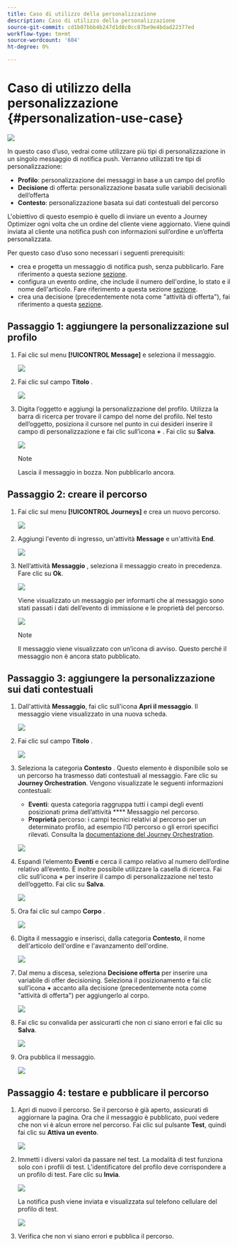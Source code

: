 ```yaml
---
title: Caso di utilizzo della personalizzazione
description: Caso di utilizzo della personalizzazione
source-git-commit: cd1b07bbb4b247d1d8c0cc87be9e4bdad22377ed
workflow-type: tm+mt
source-wordcount: '604'
ht-degree: 0%

---
```



# Caso di utilizzo della personalizzazione {#personalization-use-case}

![](../assets/do-not-localize/badge.png)

In questo caso d’uso, vedrai come utilizzare più tipi di personalizzazione in un singolo messaggio di notifica push. Verranno utilizzati tre tipi di personalizzazione:

* **Profilo**: personalizzazione dei messaggi in base a un campo del profilo
* **Decisione** di offerta: personalizzazione basata sulle variabili decisionali dell’offerta
* **Contesto**: personalizzazione basata sui dati contestuali del percorso

L&#39;obiettivo di questo esempio è quello di inviare un evento a Journey Optimizer ogni volta che un ordine del cliente viene aggiornato. Viene quindi inviata al cliente una notifica push con informazioni sull’ordine e un’offerta personalizzata.

Per questo caso d’uso sono necessari i seguenti prerequisiti:

* crea e progetta un messaggio di notifica push, senza pubblicarlo. Fare riferimento a questa sezione [sezione](../create-message.md).
* configura un evento ordine, che include il numero dell&#39;ordine, lo stato e il nome dell&#39;articolo. Fare riferimento a questa sezione [sezione](../event/about-events.md).
* crea una decisione (precedentemente nota come &quot;attività di offerta&quot;), fai riferimento a questa [sezione](../offers/offer-activities/create-offer-activities.md).

## Passaggio 1: aggiungere la personalizzazione sul profilo

1. Fai clic sul menu **[!UICONTROL Message]** e seleziona il messaggio.

   ![](assets/perso-uc.png)

1. Fai clic sul campo **Titolo** .

   ![](assets/perso-uc2.png)

1. Digita l’oggetto e aggiungi la personalizzazione del profilo. Utilizza la barra di ricerca per trovare il campo del nome del profilo. Nel testo dell’oggetto, posiziona il cursore nel punto in cui desideri inserire il campo di personalizzazione e fai clic sull’icona **+** . Fai clic su **Salva**.

   ![](assets/perso-uc3.png)

   >[!NOTE]
   >
   >Lascia il messaggio in bozza. Non pubblicarlo ancora.

## Passaggio 2: creare il percorso

1. Fai clic sul menu **[!UICONTROL Journeys]** e crea un nuovo percorso.

   ![](assets/perso-uc4.png)

1. Aggiungi l&#39;evento di ingresso, un&#39;attività **Message** e un&#39;attività **End**.

   ![](assets/perso-uc5.png)

1. Nell’attività **Messaggio** , seleziona il messaggio creato in precedenza. Fare clic su **Ok**.

   ![](assets/perso-uc6.png)

   Viene visualizzato un messaggio per informarti che al messaggio sono stati passati i dati dell’evento di immissione e le proprietà del percorso.

   ![](assets/perso-uc7.png)

   >[!NOTE]
   >
   >Il messaggio viene visualizzato con un’icona di avviso. Questo perché il messaggio non è ancora stato pubblicato.

## Passaggio 3: aggiungere la personalizzazione sui dati contestuali

1. Dall&#39;attività **Messaggio**, fai clic sull&#39;icona **Apri il messaggio**. Il messaggio viene visualizzato in una nuova scheda.

   ![](assets/perso-uc8.png)

1. Fai clic sul campo **Titolo** .

   ![](assets/perso-uc9.png)

1. Seleziona la categoria **Contesto** . Questo elemento è disponibile solo se un percorso ha trasmesso dati contestuali al messaggio. Fare clic su **Journey Orchestration**. Vengono visualizzate le seguenti informazioni contestuali:

   * **Eventi**: questa categoria raggruppa tutti i campi degli eventi posizionati prima dell’attività  **** Messaggio nel percorso.
   * **Proprietà** percorso: i campi tecnici relativi al percorso per un determinato profilo, ad esempio l’ID percorso o gli errori specifici rilevati. Consulta la [documentazione del Journey Orchestration](https://experienceleague.adobe.com/docs/journeys/using/building-advanced-conditions-journeys/syntax/journey-properties.html#building-advanced-conditions-journeys).

   ![](assets/perso-uc10.png)

1. Espandi l’elemento **Eventi** e cerca il campo relativo al numero dell’ordine relativo all’evento. È inoltre possibile utilizzare la casella di ricerca. Fai clic sull’icona **+** per inserire il campo di personalizzazione nel testo dell’oggetto. Fai clic su **Salva**.

   ![](assets/perso-uc11.png)

1. Ora fai clic sul campo **Corpo** .

   ![](assets/perso-uc12.png)

1. Digita il messaggio e inserisci, dalla categoria **Contesto**, il nome dell&#39;articolo dell&#39;ordine e l&#39;avanzamento dell&#39;ordine.

   ![](assets/perso-uc13.png)

1. Dal menu a discesa, seleziona **Decisione offerta** per inserire una variabile di offer decisioning. Seleziona il posizionamento e fai clic sull’icona **+** accanto alla decisione (precedentemente nota come &quot;attività di offerta&quot;) per aggiungerlo al corpo.

   ![](assets/perso-uc14.png)

1. Fai clic su convalida per assicurarti che non ci siano errori e fai clic su **Salva**.

   ![](assets/perso-uc15.png)

1. Ora pubblica il messaggio.

   ![](assets/perso-uc16.png)

## Passaggio 4: testare e pubblicare il percorso

1. Apri di nuovo il percorso. Se il percorso è già aperto, assicurati di aggiornare la pagina. Ora che il messaggio è pubblicato, puoi vedere che non vi è alcun errore nel percorso. Fai clic sul pulsante **Test**, quindi fai clic su **Attiva un evento**.

   ![](assets/perso-uc17.png)

1. Immetti i diversi valori da passare nel test. La modalità di test funziona solo con i profili di test. L’identificatore del profilo deve corrispondere a un profilo di test. Fare clic su **Invia**.

   ![](assets/perso-uc18.png)

   La notifica push viene inviata e visualizzata sul telefono cellulare del profilo di test.

   ![](assets/perso-uc19.png)

1. Verifica che non vi siano errori e pubblica il percorso.

